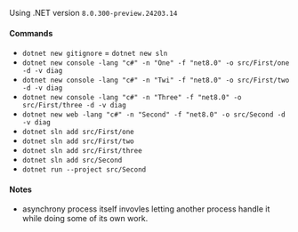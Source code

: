 Using .NET version `8.0.300-preview.24203.14`

#### Commands

- `dotnet new gitignore`
= `dotnet new sln`
- `dotnet new console -lang "c#" -n "One" -f "net8.0" -o src/First/one -d -v diag`
- `dotnet new console -lang "c#" -n "Twi" -f "net8.0" -o src/First/two -d -v diag`
- `dotnet new console -lang "c#" -n "Three" -f "net8.0" -o src/First/three -d -v diag`
- `dotnet new web -lang "c#" -n "Second" -f "net8.0" -o src/Second -d -v diag`
- `dotnet sln add src/First/one`
- `dotnet sln add src/First/two`
- `dotnet sln add src/First/three`
- `dotnet sln add src/Second`
- `dotnet run --project src/Second`

#### Notes
- asynchrony process itself invovles letting another process handle it while doing some of its own work.
